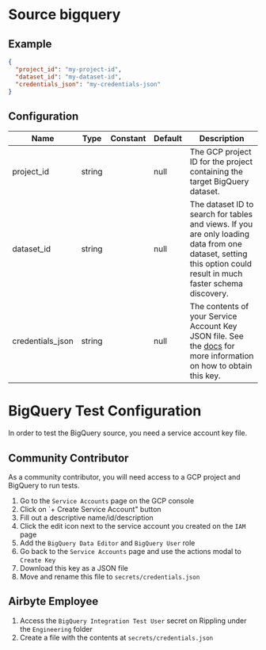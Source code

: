 # Source bigquery

## Example
```json
{
  "project_id": "my-project-id",
  "dataset_id": "my-dataset-id",
  "credentials_json": "my-credentials-json"
}
```

## Configuration
| Name | Type | Constant | Default | Description |
| --- | --- | --- | --- | --- |
|project_id |string||null|The GCP project ID for the project containing the target BigQuery dataset.|
|dataset_id |string||null|The dataset ID to search for tables and views. If you are only loading data from one dataset, setting this option could result in much faster schema discovery.|
|credentials_json |string||null|The contents of your Service Account Key JSON file. See the <a href="https://docs.airbyte.com/integrations/sources/bigquery#setup-the-bigquery-source-in-airbyte">docs</a> for more information on how to obtain this key.|

# BigQuery Test Configuration

In order to test the BigQuery source, you need a service account key file.

## Community Contributor

As a community contributor, you will need access to a GCP project and BigQuery to run tests.

1. Go to the `Service Accounts` page on the GCP console
1. Click on `+ Create Service Account" button
1. Fill out a descriptive name/id/description
1. Click the edit icon next to the service account you created on the `IAM` page
1. Add the `BigQuery Data Editor` and `BigQuery User` role
1. Go back to the `Service Accounts` page and use the actions modal to `Create Key`
1. Download this key as a JSON file
1. Move and rename this file to `secrets/credentials.json`

## Airbyte Employee

1. Access the `BigQuery Integration Test User` secret on Rippling under the `Engineering` folder
1. Create a file with the contents at `secrets/credentials.json`
